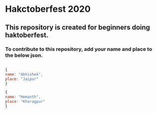 # Hakctoberfest 2020
## This repository is created for beginners doing haktoberfest.

### To contribute to this repository, add your name and place to the below json.


``` javascript

{
name: "Abhishek",
place: "Jaipur"
}

{
name: "Hemanth",
place: "Kharagpur"
}


```
